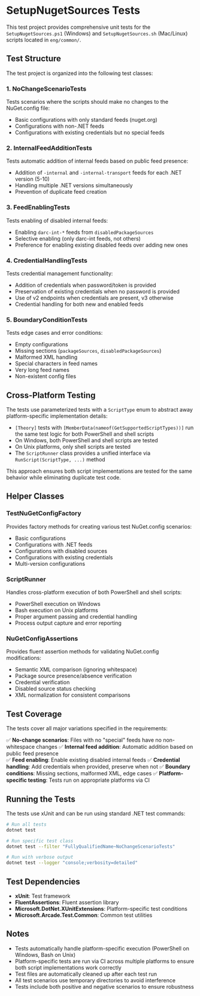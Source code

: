 # SetupNugetSources Tests

This test project provides comprehensive unit tests for the `SetupNugetSources.ps1` (Windows) and `SetupNugetSources.sh` (Mac/Linux) scripts located in `eng/common/`.

## Test Structure

The test project is organized into the following test classes:

### 1. NoChangeScenarioTests
Tests scenarios where the scripts should make no changes to the NuGet.config file:
- Basic configurations with only standard feeds (nuget.org)
- Configurations with non-.NET feeds
- Configurations with existing credentials but no special feeds

### 2. InternalFeedAdditionTests
Tests automatic addition of internal feeds based on public feed presence:
- Addition of `-internal` and `-internal-transport` feeds for each .NET version (5-10)
- Handling multiple .NET versions simultaneously
- Prevention of duplicate feed creation

### 3. FeedEnablingTests
Tests enabling of disabled internal feeds:
- Enabling `darc-int-*` feeds from `disabledPackageSources`
- Selective enabling (only darc-int feeds, not others)
- Preference for enabling existing disabled feeds over adding new ones

### 4. CredentialHandlingTests
Tests credential management functionality:
- Addition of credentials when password/token is provided
- Preservation of existing credentials when no password is provided
- Use of v2 endpoints when credentials are present, v3 otherwise
- Credential handling for both new and enabled feeds

### 5. BoundaryConditionTests
Tests edge cases and error conditions:
- Empty configurations
- Missing sections (`packageSources`, `disabledPackageSources`)
- Malformed XML handling
- Special characters in feed names
- Very long feed names
- Non-existent config files

## Cross-Platform Testing

The tests use parameterized tests with a `ScriptType` enum to abstract away platform-specific implementation details:
- `[Theory]` tests with `[MemberData(nameof(GetSupportedScriptTypes))]` run the same test logic for both PowerShell and shell scripts
- On Windows, both PowerShell and shell scripts are tested
- On Unix platforms, only shell scripts are tested
- The `ScriptRunner` class provides a unified interface via `RunScript(ScriptType, ...)` method

This approach ensures both script implementations are tested for the same behavior while eliminating duplicate test code.



## Helper Classes

### TestNuGetConfigFactory
Provides factory methods for creating various test NuGet.config scenarios:
- Basic configurations
- Configurations with .NET feeds
- Configurations with disabled sources
- Configurations with existing credentials
- Multi-version configurations

### ScriptRunner
Handles cross-platform execution of both PowerShell and shell scripts:
- PowerShell execution on Windows
- Bash execution on Unix platforms
- Proper argument passing and credential handling
- Process output capture and error reporting

### NuGetConfigAssertions
Provides fluent assertion methods for validating NuGet.config modifications:
- Semantic XML comparison (ignoring whitespace)
- Package source presence/absence verification
- Credential verification
- Disabled source status checking
- XML normalization for consistent comparisons

## Test Coverage

The tests cover all major variations specified in the requirements:

✅ **No-change scenarios**: Files with no "special" feeds have no non-whitespace changes
✅ **Internal feed addition**: Automatic addition based on public feed presence  
✅ **Feed enabling**: Enable existing disabled internal feeds
✅ **Credential handling**: Add credentials when provided, preserve when not
✅ **Boundary conditions**: Missing sections, malformed XML, edge cases
✅ **Platform-specific testing**: Tests run on appropriate platforms via CI

## Running the Tests

The tests use xUnit and can be run using standard .NET test commands:

```bash
# Run all tests
dotnet test

# Run specific test class
dotnet test --filter "FullyQualifiedName~NoChangeScenarioTests"

# Run with verbose output
dotnet test --logger "console;verbosity=detailed"
```

## Test Dependencies

- **xUnit**: Test framework
- **FluentAssertions**: Fluent assertion library
- **Microsoft.DotNet.XUnitExtensions**: Platform-specific test conditions
- **Microsoft.Arcade.Test.Common**: Common test utilities

## Notes

- Tests automatically handle platform-specific execution (PowerShell on Windows, Bash on Unix)
- Platform-specific tests are run via CI across multiple platforms to ensure both script implementations work correctly
- Test files are automatically cleaned up after each test run
- All test scenarios use temporary directories to avoid interference
- Tests include both positive and negative scenarios to ensure robustness
